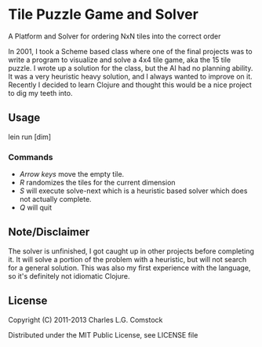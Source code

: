 # Tile Puzzle Game and Solver

A Platform and Solver for ordering NxN tiles into the correct order

In 2001, I took a Scheme based class where one of the final projects
was to write a program to visualize and solve a 4x4 tile game, aka the
15 tile puzzle.  I wrote up a solution for the class, but the AI had
no planning ability.  It was a very heuristic heavy solution, and I
always wanted to improve on it.  Recently I decided to learn Clojure
and thought this would be a nice project to dig my teeth into.

## Usage

lein run [dim]

### Commands

 - *Arrow keys* move the empty tile.
 - *R* randomizes the tiles for the current dimension
 - *S* will execute solve-next which is a heuristic based solver which
  does not actually complete.
 - *Q* will quit

## Note/Disclaimer

The solver is unfinished, I got caught up in other projects before
completing it. It will solve a portion of the problem with a
heuristic, but will not search for a general solution. This was also
my first experience with the language, so it's definitely not
idiomatic Clojure.

## License

Copyright (C) 2011-2013 Charles L.G. Comstock

Distributed under the MIT Public License, see LICENSE file


